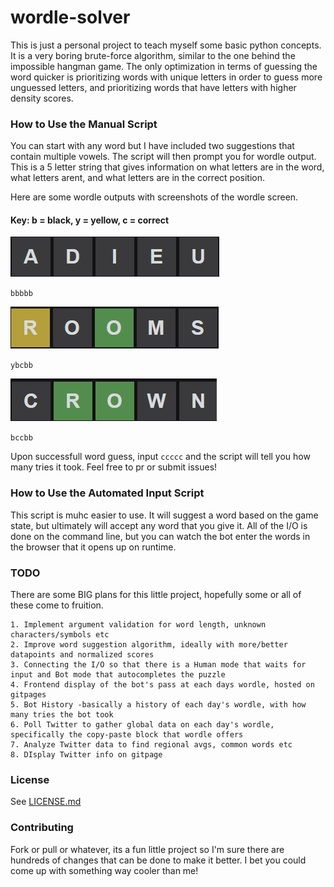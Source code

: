 # wordle-solver

This is just a personal project to teach myself some basic python concepts. It is a very boring brute-force 
algorithm, similar to the one behind the impossible hangman game. The only optimization in terms of guessing
the word quicker is prioritizing words with unique letters in order to guess more unguessed letters, 
and prioritizing words that have letters with higher density scores.

### How to Use the Manual Script

You can start with any word but I have included two suggestions that contain multiple vowels. The script will
then prompt you for wordle output. This is a 5 letter string that gives information on what letters are in the word,
what letters arent, and what letters are in the correct position.

Here are some wordle outputs with screenshots of the wordle screen.

#### Key: b = black, y = yellow, c = correct

![bbbbb.png](assets/bbbbb.png)

`bbbbb`

![ybcbb.png](assets/ybcbb.png)

`ybcbb`

![img.png](assets/bccbb.png)

`bccbb`

Upon successfull word guess, input `ccccc` and the script will tell you how many tries it took. Feel free to pr
or submit issues!

### How to Use the Automated Input Script

This script is muhc easier to use. It will suggest a word based on the game state, but ultimately will accept any word that you give it.
All of the I/O is done on the command line, but you can watch the bot enter the words in the browser that it opens up on runtime.

### TODO

There are some BIG plans for this little project, hopefully some or all of these come to fruition.

    1. Implement argument validation for word length, unknown characters/symbols etc
    2. Improve word suggestion algorithm, ideally with more/better datapoints and normalized scores
    3. Connecting the I/O so that there is a Human mode that waits for input and Bot mode that autocompletes the puzzle
    4. Frontend display of the bot's pass at each days wordle, hosted on gitpages
    5. Bot History -basically a history of each day's wordle, with how many tries the bot took
    6. Poll Twitter to gather global data on each day's wordle, specifically the copy-paste block that wordle offers
    7. Analyze Twitter data to find regional avgs, common words etc
    8. DIsplay Twitter info on gitpage

### License

See [LICENSE.md](LICENSE.md)

### Contributing

Fork or pull or whatever, its a fun little project so I'm sure there are hundreds of changes
that can be done to make it better. I bet you could come up with something way cooler than me!
